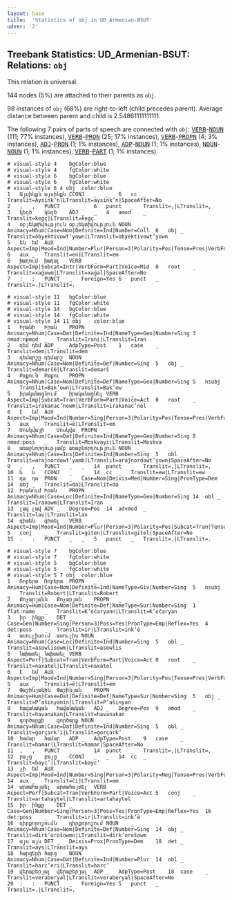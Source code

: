 ```yaml
---
layout: base
title:  'Statistics of obj in UD_Armenian-BSUT'
udver: '2'
---
```


## Treebank Statistics: UD_Armenian-BSUT: Relations: `obj`

This relation is universal.

144 nodes (5%) are attached to their parents as `obj`.

98 instances of `obj` (68%) are right-to-left (child precedes parent).
Average distance between parent and child is 2.54861111111111.

The following 7 pairs of parts of speech are connected with `obj`: <tt><a href="hy_bsut-pos-VERB.html">VERB</a></tt>-<tt><a href="hy_bsut-pos-NOUN.html">NOUN</a></tt> (111; 77% instances), <tt><a href="hy_bsut-pos-VERB.html">VERB</a></tt>-<tt><a href="hy_bsut-pos-PRON.html">PRON</a></tt> (25; 17% instances), <tt><a href="hy_bsut-pos-VERB.html">VERB</a></tt>-<tt><a href="hy_bsut-pos-PROPN.html">PROPN</a></tt> (4; 3% instances), <tt><a href="hy_bsut-pos-ADJ.html">ADJ</a></tt>-<tt><a href="hy_bsut-pos-PRON.html">PRON</a></tt> (1; 1% instances), <tt><a href="hy_bsut-pos-ADP.html">ADP</a></tt>-<tt><a href="hy_bsut-pos-NOUN.html">NOUN</a></tt> (1; 1% instances), <tt><a href="hy_bsut-pos-NOUN.html">NOUN</a></tt>-<tt><a href="hy_bsut-pos-NOUN.html">NOUN</a></tt> (1; 1% instances), <tt><a href="hy_bsut-pos-VERB.html">VERB</a></tt>-<tt><a href="hy_bsut-pos-PART.html">PART</a></tt> (1; 1% instances).


~~~ conllu
# visual-style 4	bgColor:blue
# visual-style 4	fgColor:white
# visual-style 6	bgColor:blue
# visual-style 6	fgColor:white
# visual-style 6 4 obj	color:blue
1	Այսինքն	այսինքն	CCONJ	_	_	6	cc	_	Translit=Aysink’n|LTranslit=aysink’n|SpaceAfter=No
2	,	,	PUNCT	_	_	6	punct	_	Translit=,|LTranslit=,
3	կեղծ	կեղծ	ADJ	_	_	4	amod	_	Translit=keġç|LTranslit=keġç
4	օբյեկտիվություն	օբյեկտիվություն	NOUN	_	Animacy=Nhum|Case=Nom|Definite=Ind|Number=Coll	6	obj	_	Translit=òbyektivowt’yown|LTranslit=òbyektivowt’yown
5	են	եմ	AUX	_	Aspect=Imp|Mood=Ind|Number=Plur|Person=3|Polarity=Pos|Tense=Pres|VerbForm=Fin	6	aux	_	Translit=en|LTranslit=em
6	խաղում	խաղալ	VERB	_	Aspect=Imp|Subcat=Intr|VerbForm=Part|Voice=Mid	0	root	_	Translit=xaġowm|LTranslit=xaġal|SpaceAfter=No
7	:	:	PUNCT	_	Foreign=Yes	6	punct	_	Translit=.|LTranslit=.

~~~


~~~ conllu
# visual-style 11	bgColor:blue
# visual-style 11	fgColor:white
# visual-style 14	bgColor:blue
# visual-style 14	fgColor:white
# visual-style 14 11 obj	color:blue
1	Իրանի	Իրան	PROPN	_	Animacy=Nhum|Case=Dat|Definite=Ind|NameType=Geo|Number=Sing	3	nmod:npmod	_	Translit=Irani|LTranslit=Iran
2	դեմ	դեմ	ADP	_	AdpType=Post	1	case	_	Translit=dem|LTranslit=dem
3	դեմարշը	դեմարշ	NOUN	_	Animacy=Nhum|Case=Nom|Definite=Def|Number=Sing	5	obj	_	Translit=demaršë|LTranslit=demarš
4	Բաքուն	Բաքու	PROPN	_	Animacy=Nhum|Case=Nom|Definite=Def|NameType=Geo|Number=Sing	5	nsubj	_	Translit=Bak’own|LTranslit=Bak’ow
5	իրականացնում	իրականացնել	VERB	_	Aspect=Imp|Subcat=Tran|VerbForm=Part|Voice=Act	0	root	_	Translit=irakanac’nowm|LTranslit=irakanac’nel
6	է	եմ	AUX	_	Aspect=Imp|Mood=Ind|Number=Sing|Person=3|Polarity=Pos|Tense=Pres|VerbForm=Fin	5	aux	_	Translit=ē|LTranslit=em
7	Մոսկվայի	Մոսկվա	PROPN	_	Animacy=Nhum|Case=Dat|Definite=Ind|NameType=Geo|Number=Sing	8	nmod:poss	_	Translit=Moskvayi|LTranslit=Moskva
8	առաջնորդությամբ	առաջնորդություն	NOUN	_	Animacy=Nhum|Case=Ins|Definite=Ind|Number=Sing	5	obl	_	Translit=aṙaǰnordowt’yamb|LTranslit=aṙaǰnordowt’yown|SpaceAfter=No
9	,	,	PUNCT	_	_	14	punct	_	Translit=,|LTranslit=,
10	և	և	CCONJ	_	_	14	cc	_	Translit=ew|LTranslit=ew
11	դա	դա	PRON	_	Case=Nom|Deixis=Med|Number=Sing|PronType=Dem	14	obj	_	Translit=da|LTranslit=da
12	Իրանում	Իրան	PROPN	_	Animacy=Nhum|Case=Loc|Definite=Ind|NameType=Geo|Number=Sing	14	obl	_	Translit=Iranowm|LTranslit=Iran
13	լավ	լավ	ADV	_	Degree=Pos	14	advmod	_	Translit=lav|LTranslit=lav
14	գիտեն	գիտել	VERB	_	Aspect=Imp|Mood=Ind|Number=Plur|Person=3|Polarity=Pos|Subcat=Tran|Tense=Pres|VerbForm=Fin|Voice=Act	5	conj	_	Translit=giten|LTranslit=gitel|SpaceAfter=No
15	։	։	PUNCT	_	_	5	punct	_	Translit=.|LTranslit=.

~~~


~~~ conllu
# visual-style 7	bgColor:blue
# visual-style 7	fgColor:white
# visual-style 5	bgColor:blue
# visual-style 5	fgColor:white
# visual-style 5 7 obj	color:blue
1	Ռոբերտ	Ռոբերտ	PROPN	_	Animacy=Hum|Case=Nom|Definite=Ind|NameType=Giv|Number=Sing	5	nsubj	_	Translit=Ṙobert|LTranslit=Ṙobert
2	Քոչարյանն	Քոչարյան	PROPN	_	Animacy=Hum|Case=Nom|Definite=Def|NameType=Sur|Number=Sing	1	flat:name	_	Translit=K’očaryann|LTranslit=K’očaryan
3	իր	ինքը	DET	_	Case=Gen|Number=Sing|Person=3|Poss=Yes|PronType=Emp|Reflex=Yes	4	det:poss	_	Translit=ir|LTranslit=ink’ë
4	ասուլիսում	ասուլիս	NOUN	_	Animacy=Nhum|Case=Loc|Definite=Ind|Number=Sing	5	obl	_	Translit=asowlisowm|LTranslit=asowlis
5	նախատել	նախատել	VERB	_	Aspect=Perf|Subcat=Tran|VerbForm=Part|Voice=Act	0	root	_	Translit=naxatel|LTranslit=naxatel
6	է	եմ	AUX	_	Aspect=Imp|Mood=Ind|Number=Sing|Person=3|Polarity=Pos|Tense=Pres|VerbForm=Fin	5	aux	_	Translit=ē|LTranslit=em
7	Փաշինյանին	Փաշինյան	PROPN	_	Animacy=Hum|Case=Dat|Definite=Def|NameType=Sur|Number=Sing	5	obj	_	Translit=P’ašinyanin|LTranslit=P’ašinyan
8	հավանական	հավանական	ADJ	_	Degree=Pos	9	amod	_	Translit=havanakan|LTranslit=havanakan
9	գործարքի	գործարք	NOUN	_	Animacy=Nhum|Case=Dat|Definite=Ind|Number=Sing	5	obl	_	Translit=gorçark’i|LTranslit=gorçark’
10	համար	համար	ADP	_	AdpType=Post	9	case	_	Translit=hamar|LTranslit=hamar|SpaceAfter=No
11	,	,	PUNCT	_	_	14	punct	_	Translit=,|LTranslit=,
12	բայց	բայց	CCONJ	_	_	14	cc	_	Translit=bayc’|LTranslit=bayc’
13	չի	եմ	AUX	_	Aspect=Imp|Mood=Ind|Number=Sing|Person=3|Polarity=Neg|Tense=Pres|VerbForm=Fin	14	aux	_	Translit=či|LTranslit=em
14	արտահայտել	արտահայտել	VERB	_	Aspect=Perf|Subcat=Tran|VerbForm=Part|Voice=Act	5	conj	_	Translit=artahaytel|LTranslit=artahaytel
15	իր	ինքը	DET	_	Case=Gen|Number=Sing|Person=3|Poss=Yes|PronType=Emp|Reflex=Yes	16	det:poss	_	Translit=ir|LTranslit=ink’ë
16	դիրքորոշումն	դիրքորոշում	NOUN	_	Animacy=Nhum|Case=Nom|Definite=Def|Number=Sing	14	obj	_	Translit=dirk’orošowmn|LTranslit=dirk’orošowm
17	այս	այս	DET	_	Deixis=Prox|PronType=Dem	18	det	_	Translit=ays|LTranslit=ays
18	հարցերի	հարց	NOUN	_	Animacy=Nhum|Case=Dat|Definite=Ind|Number=Plur	14	obl	_	Translit=harc’eri|LTranslit=harc’
19	վերաբերյալ	վերաբերյալ	ADP	_	AdpType=Post	18	case	_	Translit=veraberyal|LTranslit=veraberyal|SpaceAfter=No
20	:	:	PUNCT	_	Foreign=Yes	5	punct	_	Translit=.|LTranslit=.

~~~



